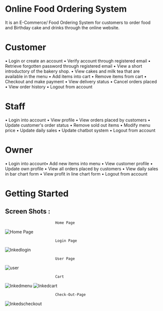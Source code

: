 
# Online Food Ordering System

It is an E-Commerce/ Food Ordering System for customers to order food and Birthday cake and drinks through the online website.

# Customer

• Login or create an account 
• Verify account through registered email
• Retrieve forgotten password through registered email 
• View a short introductory of the bakery shop. 
• View cakes and milk tea that are available in the menu 
• Add items into cart • Remove items from cart 
• Checkout and make payment • View delivery status
• Cancel orders placed • View order history 
• Logout from account

# Staff
• Login into account • View profile • View orders placed by customers • Update customer's order status • Remove sold out items • Modify menu price • Update daily sales • Update chatbot system • Logout from account

# Owner
• Login into account• Add new items into menu • View customer profile • Update own profile • View all orders placed by customers • View daily sales in bar chart form • View profit in line chart form • Logout from account

# Getting Started



## Screen Shots :

                           Home Page
![Home Page](https://user-images.githubusercontent.com/53062734/145720316-c77d27ea-4625-4a87-b8fc-51da5e4d9dfd.jpg)
                           
                           Login Page
![Inkedlogin](https://user-images.githubusercontent.com/53062734/145720377-f8f13653-ef6b-45a6-89dd-59f7779849c2.jpg)

                           User Page
![user](https://user-images.githubusercontent.com/53062734/145720406-308acee1-00ab-4f01-9c8e-1065b2ba284a.png)

                           Cart
![Inkedmenu](https://user-images.githubusercontent.com/53062734/145720588-5a492f60-9ca1-4072-871a-d93793178346.jpg)
![Inkedcart](https://user-images.githubusercontent.com/53062734/145720600-253770ab-d347-49e8-a978-899ff13191a3.jpg)

                           Check-Out-Page

![Inkedscheckout](https://user-images.githubusercontent.com/53062734/145720613-0e7cf33c-0049-4ffa-8eff-fbf603ba8311.jpg) 
